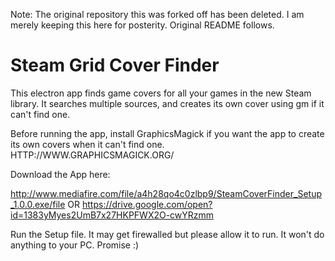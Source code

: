 Note: The original repository this was forked off has been deleted. I am merely keeping this here for posterity. Original README follows.
# Steam Grid Cover Finder
This electron app finds game covers for all your games in the new Steam library. It searches multiple sources, and creates its own cover using gm if it can't find one. 

Before running the app, install GraphicsMagick if you want the app to create its own covers when it can't find one. 
HTTP://WWW.GRAPHICSMAGICK.ORG/

Download the App here:

http://www.mediafire.com/file/a4h28qo4c0zlbp9/SteamCoverFinder_Setup_1.0.0.exe/file
OR 
https://drive.google.com/open?id=1383yMyes2UmB7x27HKPFWX2O-cwYRzmm

Run the Setup file. It may get firewalled but please allow it to run. It won't do anything to your PC. Promise :)
